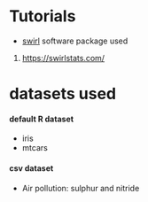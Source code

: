 # Tutorials

* [swirl](https://swirlstats.com/) software package used
1. https://swirlstats.com/

# datasets used

#### default R dataset
+ iris
+ mtcars

#### csv dataset
- Air pollution: sulphur and nitride